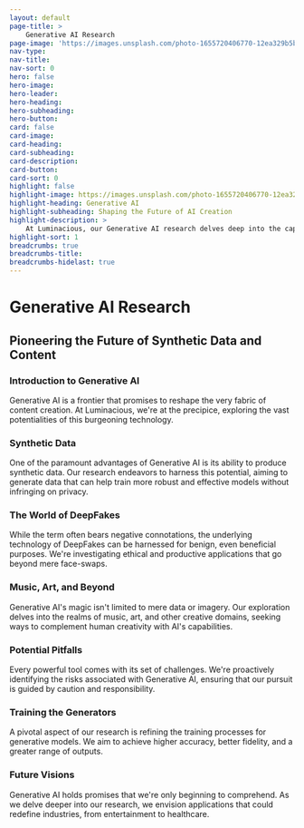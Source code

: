 ```yaml
---
layout: default
page-title: >
    Generative AI Research
page-image: 'https://images.unsplash.com/photo-1655720406770-12ea329b5b61?ixlib=rb-4.0.3&ixid=M3wxMjA3fDB8MHxwaG90by1wYWdlfHx8fGVufDB8fHx8fA%3D%3D&auto=format&fit=crop&w=2832&q=80'
nav-type: 
nav-title: 
nav-sort: 0
hero: false
hero-image: 
hero-leader: 
hero-heading: 
hero-subheading: 
hero-button: 
card: false
card-image: 
card-heading: 
card-subheading: 
card-description: 
card-button: 
card-sort: 0
highlight: false
highlight-image: https://images.unsplash.com/photo-1655720406770-12ea329b5b61?ixlib=rb-4.0.3&ixid=M3wxMjA3fDB8MHxwaG90by1wYWdlfHx8fGVufDB8fHx8fA%3D%3D&auto=format&fit=crop&w=2832&q=80
highlight-heading: Generative AI
highlight-subheading: Shaping the Future of AI Creation
highlight-description: >
    At Luminacious, our Generative AI research delves deep into the capabilities of artificial intelligence to create, innovate, and transform. From generating art and designs to forging new solutions, discover how we're leading the charge in AI's next frontier.
highlight-sort: 1
breadcrumbs: true
breadcrumbs-title: 
breadcrumbs-hidelast: true
---
```


# Generative AI Research

## Pioneering the Future of Synthetic Data and Content

### Introduction to Generative AI

Generative AI is a frontier that promises to reshape the very fabric of content creation. At Luminacious, we're at the precipice, exploring the vast potentialities of this burgeoning technology.

### Synthetic Data

One of the paramount advantages of Generative AI is its ability to produce synthetic data. Our research endeavors to harness this potential, aiming to generate data that can help train more robust and effective models without infringing on privacy.

### The World of DeepFakes

While the term often bears negative connotations, the underlying technology of DeepFakes can be harnessed for benign, even beneficial purposes. We're investigating ethical and productive applications that go beyond mere face-swaps.

### Music, Art, and Beyond

Generative AI's magic isn't limited to mere data or imagery. Our exploration delves into the realms of music, art, and other creative domains, seeking ways to complement human creativity with AI's capabilities.

### Potential Pitfalls

Every powerful tool comes with its set of challenges. We're proactively identifying the risks associated with Generative AI, ensuring that our pursuit is guided by caution and responsibility.

### Training the Generators

A pivotal aspect of our research is refining the training processes for generative models. We aim to achieve higher accuracy, better fidelity, and a greater range of outputs.

### Future Visions

Generative AI holds promises that we're only beginning to comprehend. As we delve deeper into our research, we envision applications that could redefine industries, from entertainment to healthcare.